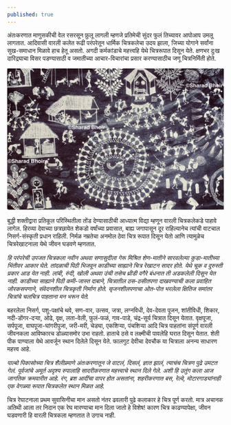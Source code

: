 ```yaml
---
published: true
---
```

अंतःकरणात माणुसकीची वेल रसरसून फ़ुलू लागली म्हणजे प्रतिमेची सुंदर फुलं तिच्यावर आपोआप उमलू लागतात. आदिवासी वारली कलेत रूढी परंपरेतून धार्मिक चित्रकलेचा उदय झाला, जिच्या योगाने सर्वांना सुख-समाधान मिळावे हाच हेतू असतो. अगदी कर्मकांडाचे महत्त्वहि येथे चित्ररूपात दिसून येते. क्षणभर दुःख दारिद्र्याचा विसर पडण्यासाठी व जमातीच्या आचार-विचारांचा प्रसार करण्यासाठीच जणू चित्रनिर्मिती होते.

![](https://github.com/sharadbhoir/sharadbhoir.github.io/blob/master/images/IMG_1741%20update.jpg?raw=true)

बुद्धी शक्तीद्वारा प्रतिकूल परिस्थितीला तोंड देण्यासाठीची आध्यात्म विद्या म्हणून वारली चित्रकलेकडे पाहावे लागेल. हिरव्या देवाच्या छत्रछायेत शेकडो वर्षांच्या प्रवासात, बाह्य जगापासून दूर राहिल्यानेच त्यांची वाटचाल निसर्ग-संस्कृती प्रधान राहिली. निर्मळ नम्रतेचा अनमोल ठेवा चित्र रूपात दिसून येतो आणि त्यामुळेच चित्ररेखाटनाला येथे जीवन घडवणे म्हणतात.
   
_हि परंपरेची उपजत चित्रकला नवीन अथवा सणासुदीला गेरू मिश्रित शेण-मातीने सारवलेल्या कुडा-मातीच्या भिंतीवर आकार घेते. तांदळाची पिठी भिजवून काडीच्या साह्याने चित्र रेखाटन सादर होते. येथे चूक व दुरुस्ती प्रकार आड येत नाही. लांबी, रुंदी, खोली अथवा उंची तसेच थ्रीडी वगैरे बंधनात ती अडकलेली दिसून येत नाही. काडीच्या साह्याने पिठी कमी-जास्त दाबाने, चित्रातील ठस-ठसीतपणा दाखवण्याची कला प्रवाहित जोरकसपणाने, संवेदनशील चित्रकृती निर्माण होते. सृजनशीलपणाचा ओत-पोत भरलेला क्षितिज समांतर चित्रांचे चलचित्र पाहताना मन भरून येते._
  
बहरलेला निसर्ग, पशु-पक्षांचे थवे, सण-वार, उत्सव, जत्रा, लग्नविधी, देव-देवता पूजन, शांतीविधी, शिकार, नदी-डोंगर-दऱ्या, ओढे, वृक्ष, लता-वेली, फुलं-फळं, गाव-पाडे, चंद्र-सूर्य चित्रात दिसून येतात. वृक्षपूजा, सर्पपूजा, वाघपूजा-घांगरीपुजा, जरी-मरी, चेड्या, एकशिऱ्या, पंचशिऱ्या आदि चित्र पाहतांना संपूर्ण वारली जीवनकला आविष्कारच डोळ्यासमोर उभा राहतो. हाताचे ठसे व लक्ष्मीची पावलेहि घरात दिसून येतात. शेती पीक पाण्याला येथे आवर्जून स्थान दिलेले दिसून येते. फालगुट देवीचा देवचौक या चित्राला अनन्य साधारण महत्त्व आहे.
    
_पाल्बो पिकासोच्या चित्र शैलीप्रमाणे अंतःकरणातून जे वाटलं, दिसलं, ज्ञात झालं, त्याचंच चित्रण पुढे उमटत गेलं. पूर्वजांचे अमूर्त अदृश्य रुपालाहि सादरीकरणात महत्त्वाचे स्थान दिले गेले. अशी हि उतुंग कला आज जागतिक क्रमवारीत आहे. रंग, ब्रश आदींचा वापर होत असतांना, शहरीकरणात बस, रेल्वे, मोटारगाड्यांनाही एक वेगळ्या रूपात चित्रकलेत स्थान मिळत आहे._
     
चित्र रेघाटनाला प्रथम सुवासिनीचा मान असतो नंतर ढवलारी पुढे कलाकार हे चित्र पूर्ण करतो. मात्र अचानक अतिथी आला तर निदान एक रेघ मारण्याचा मान दिला जातो हे विशेष! कारण चित्र काढण्यापेक्षा, जीवन घडवणारी हि वारली चित्रकला म्हणतात ते उगाच नाही.
